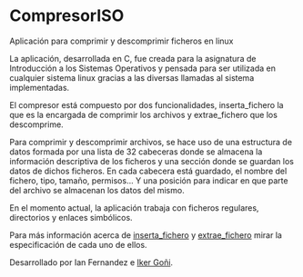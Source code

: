 # CompresorISO
Aplicación para comprimir y descomprimir ficheros en linux

La aplicación, desarrollada en C, fue creada para la asignatura de Introducción a los Sistemas Operativos y pensada para ser utilizada en cualquier sistema linux gracias a las diversas llamadas al sistema implementadas.

El compresor está compuesto por dos funcionalidades, inserta_fichero la que es la encargada de comprimir los archivos y extrae_fichero que los descomprime.

Para comprimir y descomprimir archivos, se hace uso de una estructura de datos formada por una lista de 32 cabeceras donde se almacena la información descriptiva de los ficheros y una sección donde se guardan los datos de dichos ficheros. En cada cabecera está guardado, el nombre del fichero, tipo, tamaño, permisos... Y una posición para indicar en que parte del archivo se almacenan los datos del mismo.

En el momento actual, la aplicación trabaja con ficheros regulares, directorios y enlaces simbólicos.

Para más información acerca de [inserta_fichero](Documentos/) y [extrae_fichero](../Documentos/) mirar la especificación de cada uno de ellos.

Desarrollado por Ian Fernandez e [Iker Goñi](https://www.google.com).

